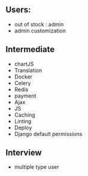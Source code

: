 
## Users:
- out of stock : admin
- admin customization


## Intermediate
- chartJS
- Translation
- Docker
- Celery
- Redis
- payment
- Ajax
- JS
- Caching
- Linting
- Deploy
- Django default permissions

## Interview
- multiple type user